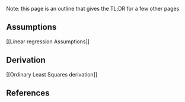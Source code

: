 Note: this page is an outline that gives the TL;DR for a few other pages


## Assumptions
[[Linear regression Assumptions]]


## Derivation
[[Ordinary Least Squares derivation]]


## References